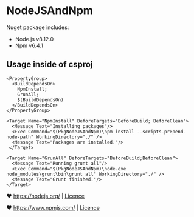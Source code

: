 # NodeJSAndNpm

Nuget package includes:
- Node.js v8.12.0
- Npm v6.4.1

## Usage inside of csproj
```
<PropertyGroup>
  <BuildDependsOn>
    NpmInstall;
    GrunAll;
    $(BuildDependsOn)
  </BuildDependsOn>
</PropertyGroup>

<Target Name="NpmInstall" BeforeTargets="BeforeBuild; BeforeClean">
  <Message Text="Installing packages"/>
  <Exec Command="$(PkgNodeJSAndNpm)\npm install --scripts-prepend-node-path" WorkingDirectory="./" />
  <Message Text="Packages are installed."/>
 </Target>
  
<Target Name="GrunAll" BeforeTargets="BeforeBuild;BeforeClean">
  <Message Text="Running grunt all"/>
  <Exec Command="$(PkgNodeJSAndNpm)\node.exe node_modules\grunt\bin\grunt all" WorkingDirectory="./" />
  <Message Text="Grunt finished."/>
</Target>
```

❤️ https://nodejs.org/ | [Licence](https://github.com/nodejs/node/blob/master/LICENSE)

❤️ https://www.npmjs.com/ | [Licence](https://github.com/npm/cli/blob/latest/LICENSE)
